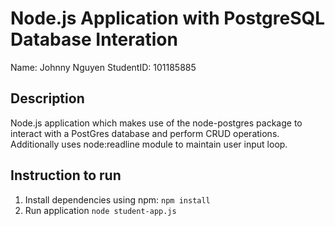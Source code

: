 # Node.js Application with PostgreSQL Database Interation

Name: Johnny Nguyen
StudentID: 101185885

## Description

Node.js application which makes use of the node-postgres package to interact with a PostGres database and perform CRUD operations.
Additionally uses node:readline module to maintain user input loop.


## Instruction to run

1. Install dependencies using npm: `npm install`
2. Run application `node student-app.js`


